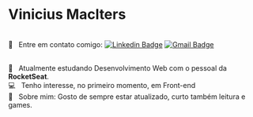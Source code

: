 
# Vinicius Maclters 

<br/> :email: &nbsp; Entre em contato comigo: [![Linkedin Badge](https://img.shields.io/badge/-ViniciusMaclters-blue?style=flat-square&logo=Linkedin&logoColor=white&link=https:https://www.linkedin.com/in/vinicius-maclters-b106a5172/)](https://www.linkedin.com/in/vinicius-maclters-b106a5172/)
[![Gmail Badge](https://img.shields.io/badge/-vinicius.maclters@gmail.com-c14438?style=flat-square&logo=Gmail&logoColor=white&link=mailto:vinicius.maclters@gmail.com)](vinicius.maclters@gmail.com)

<br/> 🚀 &nbsp; Atualmente estudando Desenvolvimento Web com o pessoal da **RocketSeat**.
<br/> :computer: &nbsp; Tenho interesse, no primeiro momento, em Front-end
<br/> 💬  &nbsp; Sobre mim: Gosto de sempre estar atualizado, curto também leitura e games.





<!--
**viniciusmaclters/ViniciusMaclters** is a ✨ _special_ ✨ repository because its `README.md` (this file) appears on your GitHub profile.





